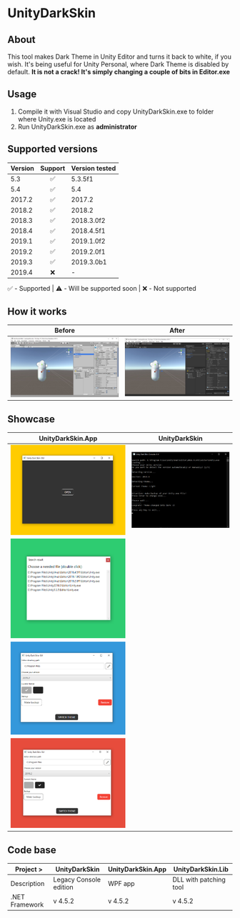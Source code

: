 # UnityDarkSkin

## About

This tool makes Dark Theme in Unity Editor and turns it back to white, if you wish. It's being useful for Unity Personal, where Dark Theme is disabled by default. **It is not a crack! It's simply changing a couple of bits in Editor.exe**

## Usage

1. Compile it with Visual Studio and copy UnityDarkSkin.exe to folder where Unity.exe is located
2. Run UnityDarkSkin.exe as **administrator**

## Supported versions

| Version | Support | Version tested |
| :--- | :---: | :--- |
| 5.3    | ✅ | 5.3.5f1    |
| 5.4    | ✅ | 5.4        |
| 2017.2 | ✅ | 2017.2     |
| 2018.2 | ✅ | 2018.2     |
| 2018.3 | ✅ | 2018.3.0f2 |
| 2018.4 | ✅ | 2018.4.5f1 |
| 2019.1 | ✅ | 2019.1.0f2 |
| 2019.2 | ✅ | 2019.2.0f1 |
| 2019.3 | ✅ | 2019.3.0b1 |
| 2019.4 | ❌ | -          |

✅ - Supported | ⚠️ - Will be supported soon | ❌ - Not supported

## How it works

| Before | After |
| :---: | :---: |
| ![Default theme](Media/LightSkin.jpg) | ![Dark theme](Media/DarkSkin.jpg) |

## Showcase

| UnityDarkSkin.App | UnityDarkSkin |
| :---: | :---: |
| ![Default theme](Media/gui_1.png) | ![Dark theme](Media/console.png) |
| ![Default theme](Media/gui_2.png) |  |
| ![Default theme](Media/gui_3.png) |  |
| ![Default theme](Media/gui_4.png) |  |

## Code base

| Project >     | UnityDarkSkin | UnityDarkSkin.App | UnityDarkSkin.Lib |
| --- | --- | --- | --- |
| Description    | Legacy Console edition  | WPF app | DLL with patching tool|
| .NET Framework | v 4.5.2       | v 4.5.2  | v 4.5.2  |
